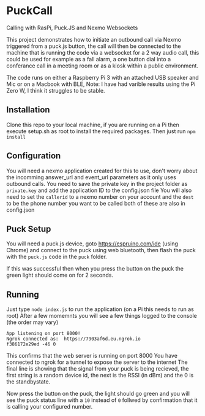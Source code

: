 # PuckCall
Calling with RasPi, Puck.JS and Nexmo Websockets


This project demonstrates how to initiate an outbound call via Nexmo triggered from a puck.js button, the call will then be connected to the machine that is running the code via a websocket for a 2 way audio call, this could be used for example as a fall alarm, a one button dial into a conferance call in a meeting room or as a kiosk within a public environment.


The code runs on either a Raspberry Pi 3 with an attached USB speaker and Mic or on a Macbook with BLE,
Note: I have had varible results using the Pi Zero W, I think it struggles to be stable.


## Installation
Clone this repo to your local machine, if you are running on a Pi then execute setup.sh as root to install the required packages.
Then just run 
`npm install`

## Configuration
You will need a nexmo application created for this to use, don't worry about the incomming answer_url and event_url parameters as it only uses outbound calls.
You need to save the private key in the project folder as `private.key` and add the application ID to the config.json file
You will also need to set the `callerid` to a nexmo number on your account and the `dest` to be the phone number you want to be called both of these are also in config.json

## Puck Setup
You will need a puck.js device, goto https://espruino.com/ide (using Chrome) and connect to the puck using web bluetooth, then flash the puck with the `puck.js` code in the `puck` folder.

If this was successful then when you press the button on the puck the green light should come on for 2 seconds.

## Running
Just type `node index.js` to run the application (on a Pi this needs to run as root)
After a few momemnts you will see a few things logged to the console (the order may vary)

```
App listening on port 8000!
Ngrok connected as:  https://7903af6d.eu.ngrok.io
f386172e29ed -46 0

````

This confirms that the web server is running on port 8000
You have connected to ngrok for a tunnel to expose the server to the internet
The final line is showing that the signal from your puck is being recieved, the first string is a random device id, the next is the RSSI (in dBm) and the 0 is the standbystate.

Now press the button on the puck, the light should go green and you will see the puck status line with a `10` instead of `0` follwed by confirmation that it is calling your configured number.